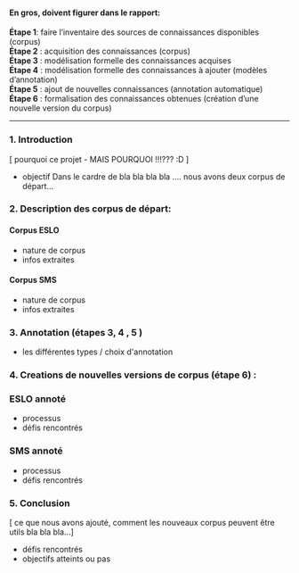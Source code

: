 #### En gros, doivent figurer dans le rapport:

**Étape 1**: faire l’inventaire des sources de connaissances disponibles (corpus) <br>
**Étape 2** : acquisition des connaissances (corpus) <br>
**Étape 3** : modélisation formelle des connaissances acquises<br>
**Étape 4** : modélisation formelle des connaissances à ajouter (modèles d’annotation) <br>
**Étape 5** : ajout de nouvelles connaissances (annotation automatique) <br>
**Étape 6** : formalisation des connaissances obtenues (création d’une nouvelle version du corpus) <br>

---

### 1. Introduction
[ pourquoi ce projet - MAIS POURQUOI !!!??? :D ] 
- objectif
Dans le cardre de bla bla bla bla .... nous avons deux corpus de départ...


### 2. Description des corpus de départ:


#### Corpus ESLO
- nature de corpus
- infos extraites


#### Corpus SMS
- nature de corpus
- infos extraites




### 3. Annotation (étapes 3, 4 , 5 )
   - les différentes types / choix d'annotation


### 4. Creations de nouvelles versions de corpus (étape 6) :

### ESLO annoté
- processus
- défis rencontrés



### SMS annoté 

- processus
- défis rencontrés


### 5. Conclusion 
[ ce que nous avons ajouté, comment les nouveaux corpus peuvent être utils bla bla bla...]
- défis rencontrés
- objectifs atteints ou pas 